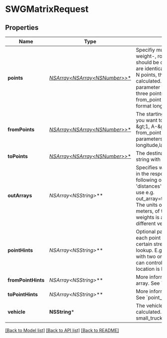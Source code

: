 # SWGMatrixRequest

## Properties
Name | Type | Description | Notes
------------ | ------------- | ------------- | -------------
**points** | [**NSArray&lt;NSArray&lt;NSNumber*&gt;*&gt;***](NSArray.md) | Specifiy multiple points for which the weight-, route-, time- or distance-matrix should be calculated. In this case the starts are identical to the destinations. If there are N points, then NxN entries will be calculated. The order of the point parameter is important. Specify at least three points. Cannot be used together with from_point or to_point. Is a string with the format longitude,latitude. | [optional] 
**fromPoints** | [**NSArray&lt;NSArray&lt;NSNumber*&gt;*&gt;***](NSArray.md) | The starting points for the routes. E.g. if you want to calculate the three routes A-&amp;gt;1, A-&amp;gt;2, A-&amp;gt;3 then you have one from_point parameter and three to_point parameters. Is a string with the format longitude,latitude. | [optional] 
**toPoints** | [**NSArray&lt;NSArray&lt;NSNumber*&gt;*&gt;***](NSArray.md) | The destination points for the routes. Is a string with the format longitude,latitude. | [optional] 
**outArrays** | **NSArray&lt;NSString*&gt;*** | Specifies which arrays should be included in the response. Specify one or more of the following options &#39;weights&#39;, &#39;times&#39;, &#39;distances&#39;. To specify more than one array use e.g. out_array&#x3D;times&amp;amp;out_array&#x3D;distances. The units of the entries of distances are meters, of times are seconds and of weights is arbitrary and it can differ for different vehicles or versions of this API. | [optional] 
**pointHints** | **NSArray&lt;NSString*&gt;*** | Optional parameter. Specifies a hint for each point in the &#x60;points&#x60; array to prefer a certain street for the closest location lookup. E.g. if there is an address or house with two or more neighboring streets you can control for which street the closest location is looked up. | [optional] 
**fromPointHints** | **NSArray&lt;NSString*&gt;*** | More information for the &#x60;from_points&#x60; array. See &#x60;point_hints&#x60; | [optional] 
**toPointHints** | **NSArray&lt;NSString*&gt;*** | More information for the &#x60;to_points&#x60; array. See &#x60;point_hints&#x60; | [optional] 
**vehicle** | **NSString*** | The vehicle for which the route should be calculated. Other vehicles are foot, small_truck etc, see here for the details. | [optional] 

[[Back to Model list]](../README.md#documentation-for-models) [[Back to API list]](../README.md#documentation-for-api-endpoints) [[Back to README]](../README.md)


